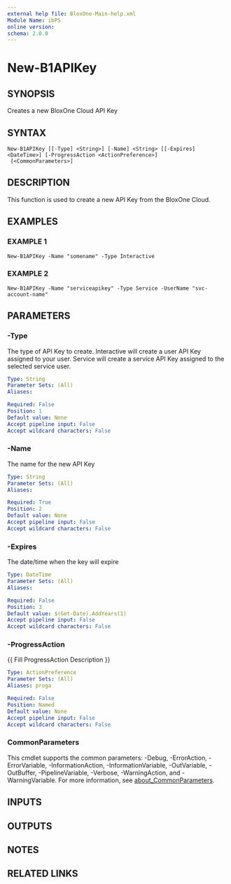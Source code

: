 ```yaml
---
external help file: BloxOne-Main-help.xml
Module Name: ibPS
online version:
schema: 2.0.0
---
```


# New-B1APIKey

## SYNOPSIS
Creates a new BloxOne Cloud API Key

## SYNTAX

```
New-B1APIKey [[-Type] <String>] [-Name] <String> [[-Expires] <DateTime>] [-ProgressAction <ActionPreference>]
 [<CommonParameters>]
```

## DESCRIPTION
This function is used to create a new API Key from the BloxOne Cloud.

## EXAMPLES

### EXAMPLE 1
```
New-B1APIKey -Name "somename" -Type Interactive
```

### EXAMPLE 2
```
New-B1APIKey -Name "serviceapikey" -Type Service -UserName "svc-account-name"
```

## PARAMETERS

### -Type
The type of API Key to create.
Interactive will create a user API Key assigned to your user.
Service will create a service API Key assigned to the selected service user.

```yaml
Type: String
Parameter Sets: (All)
Aliases:

Required: False
Position: 1
Default value: None
Accept pipeline input: False
Accept wildcard characters: False
```

### -Name
The name for the new API Key

```yaml
Type: String
Parameter Sets: (All)
Aliases:

Required: True
Position: 2
Default value: None
Accept pipeline input: False
Accept wildcard characters: False
```

### -Expires
The date/time when the key will expire

```yaml
Type: DateTime
Parameter Sets: (All)
Aliases:

Required: False
Position: 3
Default value: $(Get-Date).AddYears(1)
Accept pipeline input: False
Accept wildcard characters: False
```

### -ProgressAction
{{ Fill ProgressAction Description }}

```yaml
Type: ActionPreference
Parameter Sets: (All)
Aliases: proga

Required: False
Position: Named
Default value: None
Accept pipeline input: False
Accept wildcard characters: False
```

### CommonParameters
This cmdlet supports the common parameters: -Debug, -ErrorAction, -ErrorVariable, -InformationAction, -InformationVariable, -OutVariable, -OutBuffer, -PipelineVariable, -Verbose, -WarningAction, and -WarningVariable. For more information, see [about_CommonParameters](http://go.microsoft.com/fwlink/?LinkID=113216).

## INPUTS

## OUTPUTS

## NOTES

## RELATED LINKS
